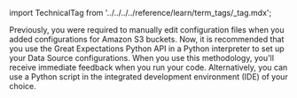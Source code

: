 import TechnicalTag from '../../../../reference/learn/term_tags/_tag.mdx';

Previously, you were required to manually edit configuration files when you added configurations for Amazon S3 buckets.  Now, it is recommended that you use the Great Expectations Python API in a Python interpreter to set up your Data Source configurations. When you use this methodology, you'll receive immediate feedback when you run your code. Alternatively, you can use a Python script in the integrated development environment (IDE) of your choice.